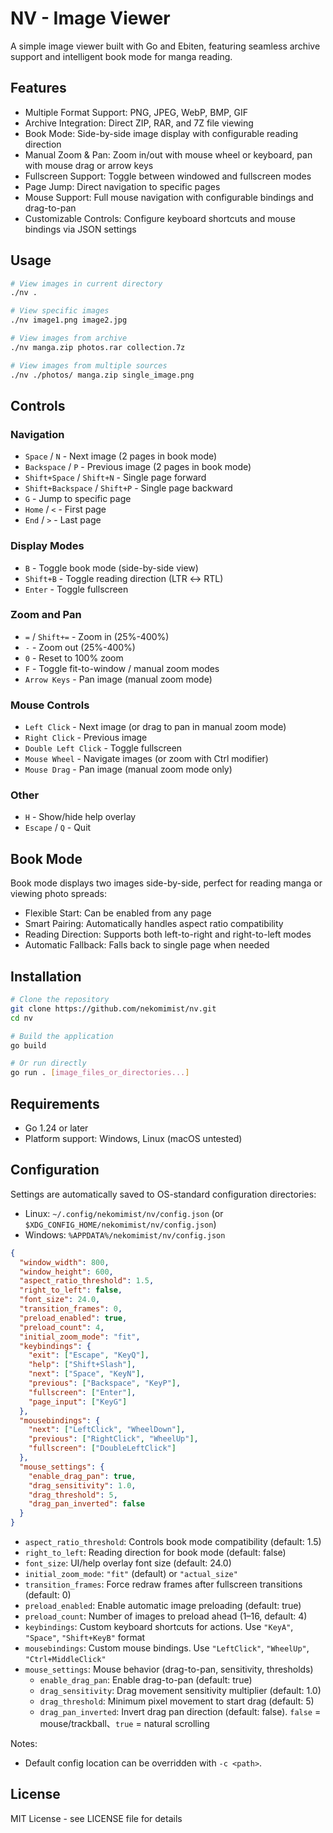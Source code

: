 # NV - Image Viewer

A simple image viewer built with Go and Ebiten, featuring seamless archive support and intelligent book mode for manga reading.

## Features

- Multiple Format Support: PNG, JPEG, WebP, BMP, GIF
- Archive Integration: Direct ZIP, RAR, and 7Z file viewing
- Book Mode: Side-by-side image display with configurable reading direction
- Manual Zoom & Pan: Zoom in/out with mouse wheel or keyboard, pan with mouse drag or arrow keys
- Fullscreen Support: Toggle between windowed and fullscreen modes
- Page Jump: Direct navigation to specific pages
- Mouse Support: Full mouse navigation with configurable bindings and drag-to-pan
- Customizable Controls: Configure keyboard shortcuts and mouse bindings via JSON settings

## Usage

```bash
# View images in current directory
./nv .

# View specific images
./nv image1.png image2.jpg

# View images from archive
./nv manga.zip photos.rar collection.7z

# View images from multiple sources
./nv ./photos/ manga.zip single_image.png
```

## Controls

### Navigation
- `Space` / `N` - Next image (2 pages in book mode)
- `Backspace` / `P` - Previous image (2 pages in book mode)
- `Shift+Space` / `Shift+N` - Single page forward
- `Shift+Backspace` / `Shift+P` - Single page backward
- `G` - Jump to specific page
- `Home` / `<` - First page
- `End` / `>` - Last page

### Display Modes
- `B` - Toggle book mode (side-by-side view)
- `Shift+B` - Toggle reading direction (LTR ↔ RTL)
- `Enter` - Toggle fullscreen

### Zoom and Pan
- `=` / `Shift+=` - Zoom in (25%-400%)
- `-` - Zoom out (25%-400%)
- `0` - Reset to 100% zoom
- `F` - Toggle fit-to-window / manual zoom modes
- `Arrow Keys` - Pan image (manual zoom mode)

### Mouse Controls
- `Left Click` - Next image (or drag to pan in manual zoom mode)
- `Right Click` - Previous image
- `Double Left Click` - Toggle fullscreen
- `Mouse Wheel` - Navigate images (or zoom with Ctrl modifier)
- `Mouse Drag` - Pan image (manual zoom mode only)

### Other
- `H` - Show/hide help overlay
- `Escape` / `Q` - Quit

## Book Mode

Book mode displays two images side-by-side, perfect for reading manga or viewing photo spreads:

- Flexible Start: Can be enabled from any page
- Smart Pairing: Automatically handles aspect ratio compatibility
- Reading Direction: Supports both left-to-right and right-to-left modes
- Automatic Fallback: Falls back to single page when needed

## Installation

```bash
# Clone the repository
git clone https://github.com/nekomimist/nv.git
cd nv

# Build the application
go build

# Or run directly
go run . [image_files_or_directories...]
```

## Requirements

- Go 1.24 or later
- Platform support: Windows, Linux (macOS untested)

## Configuration

Settings are automatically saved to OS-standard configuration directories:
- Linux: `~/.config/nekomimist/nv/config.json` (or `$XDG_CONFIG_HOME/nekomimist/nv/config.json`)
- Windows: `%APPDATA%/nekomimist/nv/config.json`

```json
{
  "window_width": 800,
  "window_height": 600,
  "aspect_ratio_threshold": 1.5,
  "right_to_left": false,
  "font_size": 24.0,
  "transition_frames": 0,
  "preload_enabled": true,
  "preload_count": 4,
  "initial_zoom_mode": "fit",
  "keybindings": {
    "exit": ["Escape", "KeyQ"],
    "help": ["Shift+Slash"],
    "next": ["Space", "KeyN"],
    "previous": ["Backspace", "KeyP"],
    "fullscreen": ["Enter"],
    "page_input": ["KeyG"]
  },
  "mousebindings": {
    "next": ["LeftClick", "WheelDown"],
    "previous": ["RightClick", "WheelUp"],
    "fullscreen": ["DoubleLeftClick"]
  },
  "mouse_settings": {
    "enable_drag_pan": true,
    "drag_sensitivity": 1.0,
    "drag_threshold": 5,
    "drag_pan_inverted": false
  }
}
```

- `aspect_ratio_threshold`: Controls book mode compatibility (default: 1.5)
- `right_to_left`: Reading direction for book mode (default: false)
- `font_size`: UI/help overlay font size (default: 24.0)
- `initial_zoom_mode`: `"fit"` (default) or `"actual_size"`
- `transition_frames`: Force redraw frames after fullscreen transitions (default: 0)
- `preload_enabled`: Enable automatic image preloading (default: true)
- `preload_count`: Number of images to preload ahead (1–16, default: 4)
- `keybindings`: Custom keyboard shortcuts for actions. Use `"KeyA"`, `"Space"`, `"Shift+KeyB"` format
- `mousebindings`: Custom mouse bindings. Use `"LeftClick"`, `"WheelUp"`, `"Ctrl+MiddleClick"`
- `mouse_settings`: Mouse behavior (drag-to-pan, sensitivity, thresholds)
  - `enable_drag_pan`: Enable drag-to-pan (default: true)
  - `drag_sensitivity`: Drag movement sensitivity multiplier (default: 1.0)
  - `drag_threshold`: Minimum pixel movement to start drag (default: 5)
  - `drag_pan_inverted`: Invert drag pan direction (default: false). `false` = mouse/trackball、`true` = natural scrolling

Notes:
- Default config location can be overridden with `-c <path>`.

## License

MIT License - see LICENSE file for details
